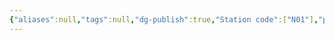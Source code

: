```yaml
---
{"aliases":null,"tags":null,"dg-publish":true,"Station code":["N01"],"permalink":"/narrative/locations/worlds/tic-257060897-b/","dgPassFrontmatter":true}
---
```


